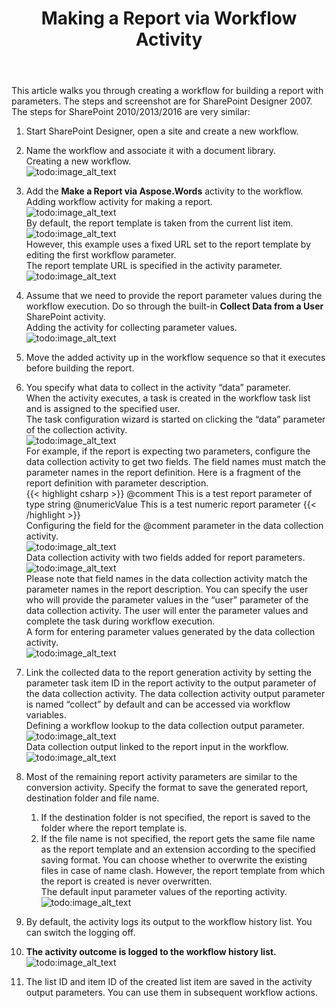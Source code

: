 ﻿---
title: Making a Report via Workflow Activity
description: "This article walks you through creating a workflow for building a report with parameters while using Aspose.Words for SharePoint reports."
type: docs
weight: 30
url: /sharepoint/making-a-report-via-workflow-activity/
---

This article walks you through creating a workflow for building a report with parameters. The steps and screenshot are for SharePoint Designer 2007. The steps for SharePoint 2010/2013/2016 are very similar:

1. Start SharePoint Designer, open a site and create a new workflow.
1. Name the workflow and associate it with a document library.<br>
   Creating a new workflow.<br>
![todo:image_alt_text](making-a-report-via-workflow-activity-1.png)

1. Add the **Make a Report via Aspose.Words** activity to the workflow.<br>
   Adding workflow activity for making a report.<br>
![todo:image_alt_text](making-a-report-via-workflow-activity-2.png)<br>
By default, the report template is taken from the current list item.<br>
![todo:image_alt_text](making-a-report-via-workflow-activity-3.png)<br>
However, this example uses a fixed URL set to the report template by editing the first workflow parameter.<br>
The report template URL is specified in the activity parameter.<br>
![todo:image_alt_text](making-a-report-via-workflow-activity-4.png)

1. Assume that we need to provide the report parameter values during the workflow execution. Do so through the built-in **Collect Data from a User** SharePoint activity.<br>
   Adding the activity for collecting parameter values.<br>
![todo:image_alt_text](making-a-report-via-workflow-activity-5.png)

1. Move the added activity up in the workflow sequence so that it executes before building the report.
1. You specify what data to collect in the activity “data” parameter.<br>
   When the activity executes, a task is created in the workflow task list and is assigned to the specified user.<br>
   The task configuration wizard is started on clicking the “data” parameter of the collection activity.<br>
![todo:image_alt_text](making-a-report-via-workflow-activity-6.png)<br>
For example, if the report is expecting two parameters, configure the data collection activity to get two fields. The field names must match the parameter names in the report definition. Here is a fragment of the report definition with parameter description.<br>
{{< highlight csharp >}}
    <Parameters>
    <String>
      <Name>@comment</Name>
      <Prompt>This is a test report parameter of type string</Prompt>
    </String>
    <Int32>
      <Name>@numericValue</Name>
      <Prompt>This is a test numeric report parameter</Prompt>
    </Int32>
    </Parameters>
{{< /highlight >}}<br>
Configuring the field for the @comment parameter in the data collection activity.<br>
![todo:image_alt_text](making-a-report-via-workflow-activity-7.png)<br>
Data collection activity with two fields added for report parameters.<br>
![todo:image_alt_text](making-a-report-via-workflow-activity-8.png)<br>
Please note that field names in the data collection activity match the parameter names in the report description. You can specify the user who will provide the parameter values in the “user” parameter of the data collection activity. The user will enter the parameter values and complete the task during workflow execution.<br>
A form for entering parameter values generated by the data collection activity.<br>
![todo:image_alt_text](making-a-report-via-workflow-activity-9.png)

1. Link the collected data to the report generation activity by setting the parameter task item ID in the report activity to the output parameter of the data collection activity. The data collection activity output parameter is named “collect” by default and can be accessed via workflow variables.<br>
   Defining a workflow lookup to the data collection output parameter.<br>
![todo:image_alt_text](making-a-report-via-workflow-activity-10.png)<br>
Data collection output linked to the report input in the workflow.<br>
![todo:image_alt_text](making-a-report-via-workflow-activity-11.png)

1. Most of the remaining report activity parameters are similar to the conversion activity. Specify the format to save the generated report, destination folder and file name.
   1. If the destination folder is not specified, the report is saved to the folder where the report template is.
   1. If the file name is not specified, the report gets the same file name as the report template and an extension according to the specified saving format. You can choose whether to overwrite the existing files in case of name clash. However, the report template from which the report is created is never overwritten.<br>
      The default input parameter values of the reporting activity.<br>
![todo:image_alt_text](making-a-report-via-workflow-activity-12.png)

1. By default, the activity logs its output to the workflow history list. You can switch the logging off.
1. **The activity outcome is logged to the workflow history list.**
![todo:image_alt_text](making-a-report-via-workflow-activity-13.png)

1. The list ID and item ID of the created list item are saved in the activity output parameters. You can use them in subsequent workflow actions.
